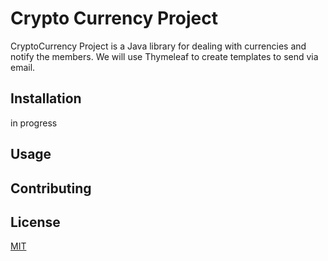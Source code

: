 # Crypto Currency Project

CryptoCurrency Project is a Java library for dealing with currencies and notify the members.
We will use Thymeleaf to create templates to send via email.

## Installation
in progress

## Usage

## Contributing

## License

[MIT](https://choosealicense.com/licenses/mit/)
